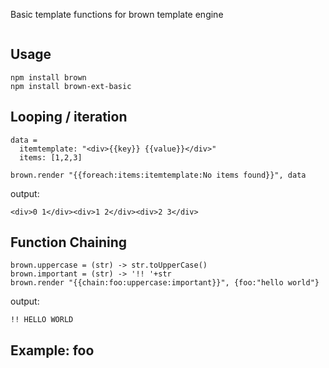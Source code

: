 Basic template functions for brown template engine 

<img alt='' src='https://travis-ci.org/username/reponame.svg'/>

## Usage

    npm install brown
    npm install brown-ext-basic

## Looping / iteration


    data = 
      itemtemplate: "<div>{{key}} {{value}}</div>"
      items: [1,2,3]

    brown.render "{{foreach:items:itemtemplate:No items found}}", data 

output:

    <div>0 1</div><div>1 2</div><div>2 3</div>


## Function Chaining

    brown.uppercase = (str) -> str.toUpperCase()
    brown.important = (str) -> '!! '+str 
    brown.render "{{chain:foo:uppercase:important}}", {foo:"hello world"}

output:

    !! HELLO WORLD


## Example: foo


